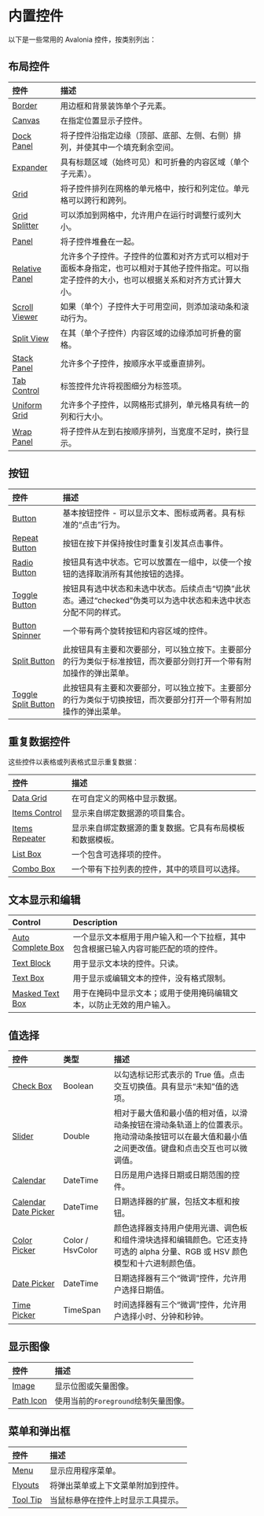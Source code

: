 # 内置控件

以下是一些常用的 Avalonia 控件，按类别列出：

## 布局控件

| 控件                                                                             | 描述                                                                        |
|:-------------------------------------------------------------------------------|:--------------------------------------------------------------------------|
| [Border](../../../reference/controls/border.md)             | 用边框和背景装饰单个子元素。                                                            |
| [Canvas](../../../reference/controls/canvas.md)                                | 在指定位置显示子控件。                                                               |
| [Dock Panel](../../../reference/controls/dockpanel.md)                         | 将子控件沿指定边缘（顶部、底部、左侧、右侧）排列，并使其中一个填充剩余空间。                                    |
| [Expander](../../../reference/controls/expander.md)                            | 具有标题区域（始终可见）和可折叠的内容区域（单个子元素）。                                             |
| [Grid](../../../reference/controls/grid/README.md)                                    | 将子控件排列在网格的单元格中，按行和列定位。单元格可以跨行和跨列。                                         |
| [Grid Splitter](../../../reference/controls/gridsplitter.md)                   | 可以添加到网格中，允许用户在运行时调整行或列大小。                                                 |
| [Panel](../../../reference/controls/panel.md)                                  | 将子控件堆叠在一起。                                                                |
| [Relative Panel](../../../reference/controls/relativepanel.md)                 | 允许多个子控件。子控件的位置和对齐方式可以相对于面板本身指定，也可以相对于其他子控件指定。可以指定子控件的大小，也可以根据关系和对齐方式计算大小。 |
| [Scroll Viewer](../../../reference/controls/scrollviewer.md)                   | 如果（单个）子控件大于可用空间，则添加滚动条和滚动行为。                                              |
| [Split View](../../../reference/controls/splitview.md)                         | 在其（单个子控件）内容区域的边缘添加可折叠的窗格。                                                 |
| [Stack Panel](../../../reference/controls/stackpanel.md)                       | 允许多个子控件，按顺序水平或垂直排列。                                                       |
| [Tab Control](../../../reference/controls/tabcontrol.md)    | 标签控件允许将视图细分为标签项。                                                          |
| [Uniform Grid](../../../reference/controls/uniform-grid.md) | 允许多个子控件，以网格形式排列，单元格具有统一的列和行大小。                                            |
| [Wrap Panel](../../../reference/controls/wrappanel.md)      | 将子控件从左到右按顺序排列，当宽度不足时，换行显示。                                                |

## 按钮

| 控件                                                                              | 描述                                                            |
|:--------------------------------------------------------------------------------|:--------------------------------------------------------------|
| [Button](../../../reference/controls/buttons/button.md)                         | 基本按钮控件 - 可以显示文本、图标或两者。具有标准的“点击”行为。                            |
| [Repeat Button](../../../reference/controls/buttons/repeatbutton.md)            | 按钮在按下并保持按住时重复引发其点击事件。                                         |
| [Radio Button](../../../reference/controls/buttons/radiobutton.md)              | 按钮具有选中状态。它可以放置在一组中，以使一个按钮的选择取消所有其他按钮的选择。                      |
| [Toggle Button](../../../reference/controls/buttons/togglebutton.md)            | 按钮具有选中状态和未选中状态。后续点击“切换”此状态。通过“checked”伪类可以为选中状态和未选中状态分配不同的样式。 |
| [Button Spinner](../../../reference/controls/buttons/buttonspinner.md)          | 一个带有两个旋转按钮和内容区域的控件。                                           |
| [Split Button](../../../reference/controls/buttons/splitbutton.md)              | 此按钮具有主要和次要部分，可以独立按下。主要部分的行为类似于标准按钮，而次要部分则打开一个带有附加操作的弹出菜单。     |
| [Toggle Split Button](../../../reference/controls/buttons/togglesplitbutton.md) | 此按钮具有主要和次要部分，可以独立按下。主要部分的行为类似于切换按钮，而次要部分打开一个带有附加操作的弹出菜单。      |

## 重复数据控件

这些控件以表格或列表格式显示重复数据：

| 控件                                                             | 描述                           |
|:---------------------------------------------------------------|:-----------------------------|
| [Data Grid](../../../reference/controls/datagrid)              | 在可自定义的网格中显示数据。               |
| [Items Control](../../../reference/controls/itemscontrol.md)   | 	显示来自绑定数据源的项目集合。             |
| [Items Repeater](../../../reference/controls/itemsrepeater.md) | 显示来自绑定数据源的重复数据。它具有布局模板和数据模板。 |
| [List Box](../../../reference/controls/listbox.md)             | 一个包含可选择项的控件。                 |
| [Combo Box](../../../reference/controls/combobox.md)           | 一个带有下拉列表的控件，其中的项目可以选择。       |

## 文本显示和编辑

| Control                                                                   | Description                               |
|:--------------------------------------------------------------------------|:------------------------------------------|
| [Auto Complete Box](../../../reference/controls/autocompletebox.md)       | 一个显示文本框用于用户输入和一个下拉框，其中包含根据已输入内容可能匹配的项的控件。 |
| [Text Block](../../../reference/controls/textblock.md) | 用于显示文本块的控件。只读。                            |
| [Text Box](../../../reference/controls/textbox.md)     | 用于显示或编辑文本的控件，没有格式限制。                      |
| [Masked Text Box](../../../reference/controls/maskedtextbox.md)           | 用于在掩码中显示文本；或用于使用掩码编辑文本，以防止无效的用户输入。        |

## 值选择

| 控件                                                                                                      | 类型               | 描述                                                                      |
|:--------------------------------------------------------------------------------------------------------|:-----------------|:------------------------------------------------------------------------|
| [Check Box](../../../reference/controls/checkbox.md)                                                    | Boolean          | 以勾选标记形式表示的 True 值。点击交互切换值。具有显示“未知”值的选项。                                 |
| [Slider](../../../reference/controls/slider.md)                                                         | Double           | 相对于最大值和最小值的相对值，以滑动条按钮在滑动条轨道上的位置表示。拖动滑动条按钮可以在最大值和最小值之间更改值。键盘和点击交互也可以微调值。 |
| [Calendar](../../../reference/controls/calendar)                                     | DateTime         | 日历是用户选择日期或日期范围的控件。                                                      |
| [Calendar Date Picker](../../../reference/controls/calendar/calendar-date-picker.md) | DateTime         | 日期选择器的扩展，包括文本框和按钮。                                                      |
| [Color Picker](../../../reference/controls/colorpicker)                                                 | Color / HsvColor | 颜色选择器支持用户使用光谱、调色板和组件滑块选择和编辑颜色。它还支持可选的 alpha 分量、RGB 或 HSV 颜色模型和十六进制颜色值。  |
| [Date Picker](../../../reference/controls/datepicker.md)                                                | DateTime         | 日期选择器有三个“微调”控件，允许用户选择日期值。                                               |
| [Time Picker](../../../reference/controls/timepicker.md)                             | TimeSpan         | 时间选择器有三个“微调”控件，允许用户选择小时、分钟和秒钟。                                          |

## 显示图像

| 控件                                                                       | 描述                       |
|:-------------------------------------------------------------------------|:-------------------------|
| [Image](../../../reference/controls/image.md)                            | 显示位图或矢量图像。               |
| [Path Icon](../../../reference/controls/path-icon.md) | 使用当前的`Foreground`绘制矢量图像。 |

## 菜单和弹出框

| 控件                                                                    | 描述                |
|:----------------------------------------------------------------------|:------------------|
| [Menu](../../../reference/controls/menu.md)                           | 显示应用程序菜单。         |
| [Flyouts](../../../reference/controls/flyouts.md)                     | 将弹出菜单或上下文菜单附加到控件。 |
| [Tool Tip](../../../reference/controls/tooltip.md) | 当鼠标悬停在控件上时显示工具提示。 |
